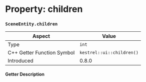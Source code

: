 
# Property: children
### `SceneEntity.children`

| Aspect | Value |
| --- | --- |
| Type | `int` |
| C++ Getter Function Symbol | `kestrel::ui::children()` |
| Introduced | 0.8.0 |

#### Getter Description

